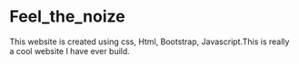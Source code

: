# Feel_the_noize
This website is created using css, Html, Bootstrap, Javascript.This is really a cool website I have ever build.
